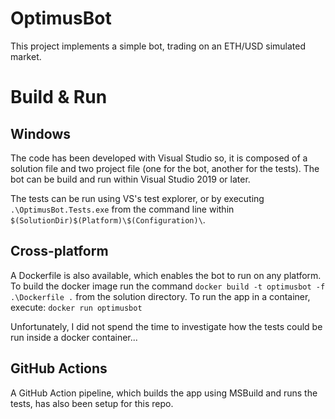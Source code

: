 # OptimusBot

This project implements a simple bot, trading on an ETH/USD simulated market.

# Build & Run

## Windows

The code has been developed with Visual Studio so, it is composed of a solution file and two project file (one for the bot, another for the tests).
The bot can be build and run within Visual Studio 2019 or later.

The tests can be run using VS's test explorer, or by executing `.\OptimusBot.Tests.exe` from the command line within `$(SolutionDir)$(Platform)\$(Configuration)\`.

## Cross-platform

A Dockerfile is also available, which enables the bot to run on any platform.
To build the docker image run the command `docker build -t optimusbot -f .\Dockerfile .` from the solution directory.
To run the app in a container, execute: `docker run optimusbot`

Unfortunately, I did not spend the time to investigate how the tests could be run inside a docker container...

## GitHub Actions

A GitHub Action pipeline, which builds the app using MSBuild and runs the tests, has also been setup for this repo.